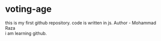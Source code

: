 # voting-age
this is my first github repository. code is written in js.
Author - Mohammad Raza
<br>
i am learning github.
